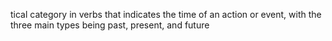 tical category in verbs that indicates the time of an action or event, with the three main types being past, present, and future